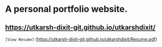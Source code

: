 # A personal portfolio website.
## https://utkarsh-dixit-git.github.io/utkarshdixit/
``[View Resume]`` (https://utkarsh-dixit-git.github.io/utkarshdixit/Resume.pdf)
